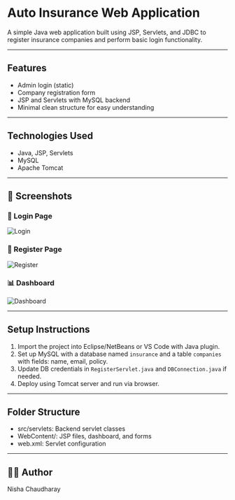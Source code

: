 
# Auto Insurance Web Application

A simple Java web application built using JSP, Servlets, and JDBC to register insurance companies and perform basic login functionality.

---

## Features
- Admin login (static)
- Company registration form
- JSP and Servlets with MySQL backend
- Minimal clean structure for easy understanding

---

## Technologies Used
- Java, JSP, Servlets
- MySQL
- Apache Tomcat

---

  ## 📸 Screenshots

### 🔐 Login Page
![Login](screenshots/login.png)

### 📝 Register Page
![Register](screenshots/register.png)

### 📊 Dashboard
![Dashboard](screenshots/dashboard.png)

---

## Setup Instructions
1. Import the project into Eclipse/NetBeans or VS Code with Java plugin.
2. Set up MySQL with a database named `insurance` and a table `companies` with fields: name, email, policy.
3. Update DB credentials in `RegisterServlet.java` and `DBConnection.java` if needed.
4. Deploy using Tomcat server and run via browser.

---

## Folder Structure
- src/servlets: Backend servlet classes
- WebContent/: JSP files, dashboard, and forms
- web.xml: Servlet configuration

---

  ## 👩‍💻 Author
Nisha Chaudharay

